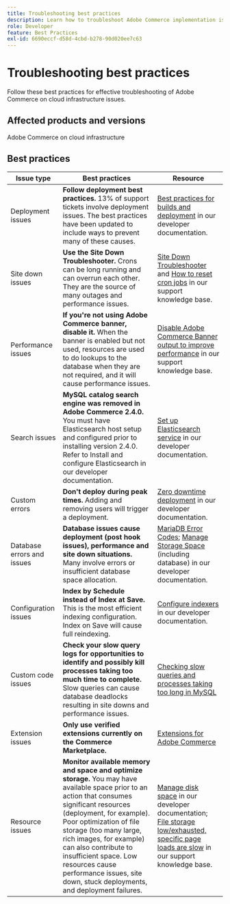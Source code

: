 ```yaml
---
title: Troubleshooting best practices
description: Learn how to troubleshoot Adobe Commerce implementation issues.
role: Developer
feature: Best Practices
exl-id: 6690eccf-d58d-4cbd-b278-90d020ee7c63
---
```

# Troubleshooting best practices

Follow these best practices for effective troubleshooting of Adobe Commerce on cloud infrastructure issues.

## Affected products and versions

Adobe Commerce on cloud infrastructure

## Best practices

| Issue type                 | Best practices                                                                                                                                                                                                                                                                                                                                                                                     | Resource                                                                                                                                                                                                                                                                                                                                                                                              |
|----------------------------|----------------------------------------------------------------------------------------------------------------------------------------------------------------------------------------------------------------------------------------------------------------------------------------------------------------------------------------------------------------------------------------------------|-------------------------------------------------------------------------------------------------------------------------------------------------------------------------------------------------------------------------------------------------------------------------------------------------------------------------------------------------------------------------------------------------------|
| Deployment issues          | **Follow deployment best practices.** 13% of support tickets involve deployment issues. The best practices have been updated to include ways to prevent many of these causes.                                                                                                                                                                                                                      | [Best practices for builds and deployment](https://experienceleague.adobe.com/en/docs/commerce-cloud-service/user-guide/develop/deploy/best-practices#best-practices) in our developer documentation.                                                                                                                                                                                                                                           |
| Site down issues           | **Use the Site Down Troubleshooter.** Crons can be long running and can overrun each other. They are the source of many outages and performance issues.                                                                                                                                                                                                                                            | [Site Down Troubleshooter](https://experienceleague.adobe.com/docs/commerce-knowledge-base/kb/troubleshooting/site-down-or-unresponsive/magento-site-down-troubleshooter.html?lang=en) and [How to reset cron jobs](https://experienceleague.adobe.com/docs/commerce-knowledge-base/kb/troubleshooting/miscellaneous/cron-job-is-stuck-in-running-status.html?lang=en) in our support knowledge base. |
| Performance issues         | **If you're not using Adobe Commerce banner, disable it.** When the banner is enabled but not used, resources are used to do lookups to the database when they are not required, and it will cause performance issues.                                                                                                                                                                             | [Disable Adobe Commerce Banner output to improve performance](https://experienceleague.adobe.com/docs/commerce-knowledge-base/kb/troubleshooting/miscellaneous/disable-magento-banner-output-to-improve-site-performance.html) in our support knowledge base.                                                                                                                                          |
| Search issues              | **MySQL catalog search engine was removed in Adobe Commerce 2.4.0.** You must have Elasticsearch host setup and configured prior to installing version 2.4.0. Refer to Install and configure Elasticsearch in our developer documentation.                                                                                                                                                         | [Set up Elasticsearch service](https://experienceleague.adobe.com/en/docs/commerce-cloud-service/user-guide/configure/service/elasticsearch) in our developer documentation.                                                                                                                                                                                                                                                                       |
| Custom errors              | **Don't deploy during peak times.** Adding and removing users will trigger a deployment.                                                                                                                                                                                                                                                                                                           | [Zero downtime deployment](https://experienceleague.adobe.com/en/docs/commerce-cloud-service/user-guide/develop/deploy/reduce-downtime) in our developer documentation.                                                                                                                                                                                                                                                                             |
| Database errors and issues | **Database issues cause deployment (post hook issues), performance and site down situations.** Many involve errors or insufficient database space allocation.                                                                                                                                                                                                                                      | [MariaDB Error Codes](https://mariadb.com/kb/en/library/mariadb-error-codes/#mariadb-specific-error-codes); [Manage Storage Space](https://experienceleague.adobe.com/en/docs/commerce-cloud-service/user-guide/develop/storage/manage-disk-space) (including database) in our developer documentation.                                                                                                                                             |
| Configuration issues       | **Index by Schedule instead of Index at Save.** This is the most efficient indexing configuration. Index on Save will cause full reindexing.                                                                                                                                                                                                                                                       | [Configure indexers](../../../configuration/cli/manage-indexers.md#configure-indexers) in our developer documentation.                                                                                                                                                                                                                                                                                |
| Custom code issues         | **Check your slow query logs for opportunities to identify and possibly kill processes taking too much time to complete.** Slow queries can cause database deadlocks resulting in site downs and performance issues.                                                                                                                                                                               | [Checking slow queries and processes taking too long in MySQL](https://experienceleague.adobe.com/docs/commerce-knowledge-base/kb/troubleshooting/database/checking-slow-queries-and-processes-mysql.html)                                                                                                                                                                                            |
| Extension issues           | **Only use verified extensions currently on the Commerce Marketplace.**                                                                                                                                                                                                                                                                                                                            | [Extensions for Adobe Commerce](https://marketplace.magento.com/extensions.html)                                                                                                                                                                                                                                                                                                                      |
| Resource issues            | **Monitor available memory and space and optimize storage.** You may have available space prior to an action that consumes significant resources (deployment, for example). Poor optimization of file storage (too many large, rich images, for example) can also contribute to insufficient space. Low resources cause performance issues, site down, stuck deployments, and deployment failures. | [Manage disk space](https://experienceleague.adobe.com/en/docs/commerce-cloud-service/user-guide/develop/storage/manage-disk-space) in our developer documentation; [File storage low/exhausted, specific page loads are slow](https://experienceleague.adobe.com/docs/commerce-knowledge-base/kb/troubleshooting/miscellaneous/file-storage-low-specific-page-loads-are-slow.html?lang=en) in our support knowledge base.                          |
